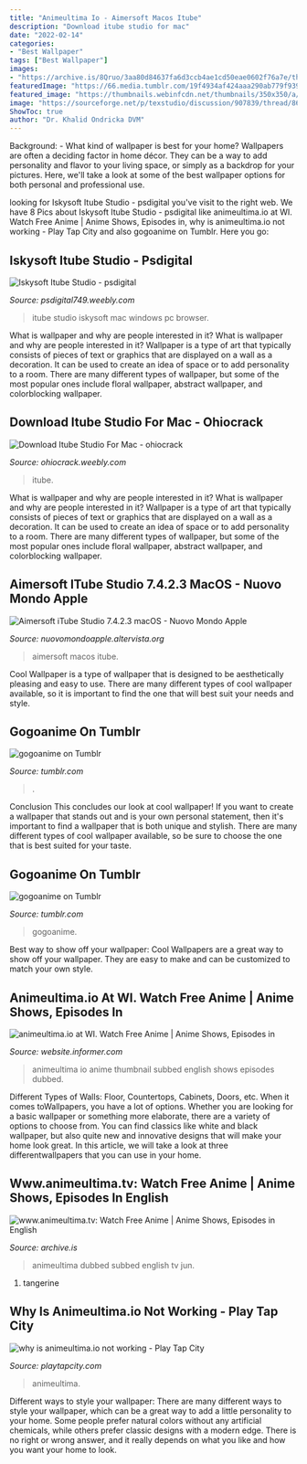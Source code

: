 ```yaml
---
title: "Animeultima Io - Aimersoft Macos Itube"
description: "Download itube studio for mac"
date: "2022-02-14"
categories:
- "Best Wallpaper"
tags: ["Best Wallpaper"]
images:
- "https://archive.is/8Qruo/3aa80d84637fa6d3ccb4ae1cd50eae0602f76a7e/thumb.png"
featuredImage: "https://66.media.tumblr.com/19f4934af424aaa290ab779f93995d5c/tumblr_ocbo7zuO8g1vb6vd1o1_500.jpg"
featured_image: "https://thumbnails.webinfcdn.net/thumbnails/350x350/a/animeultima.io.png"
image: "https://sourceforge.net/p/texstudio/discussion/907839/thread/86dc5642/9b6d/attachment/Screen Shot 2013-11-08 at 1.16.47 PM.png"
ShowToc: true
author: "Dr. Khalid Ondricka DVM"
---
```



Background: - What kind of wallpaper is best for your home?
Wallpapers are often a deciding factor in home décor. They can be a way to add personality and flavor to your living space, or simply as a backdrop for your pictures. Here, we'll take a look at some of the best wallpaper options for both personal and professional use.

	

		
looking for Iskysoft Itube Studio - psdigital you've visit to the right web. We have 8 Pics about Iskysoft Itube Studio - psdigital like animeultima.io at WI. Watch Free Anime | Anime Shows, Episodes in, why is animeultima.io not working - Play Tap City and also gogoanime on Tumblr. Here you go:
		
    
## Iskysoft Itube Studio - Psdigital

<img loading=lazy src="https://psdigital749.weebly.com/uploads/1/2/4/8/124808827/121513725.png" onerror="this.onerror=null;this.src='https://tse2.mm.bing.net/th?id=OIP.RuKbHOfSmNZJdS_bh38T8gHaFM&amp;pid=15.1';" alt="Iskysoft Itube Studio - psdigital">

_Source: psdigital749.weebly.com_

>itube studio iskysoft mac windows pc browser. 

	

What is wallpaper and why are people interested in it?
What is wallpaper and why are people interested in it?
Wallpaper is a type of art that typically consists of pieces of text or graphics that are displayed on a wall as a decoration. It can be used to create an idea of space or to add personality to a room. There are many different types of wallpaper, but some of the most popular ones include floral wallpaper, abstract wallpaper, and colorblocking wallpaper.

    
## Download Itube Studio For Mac - Ohiocrack

<img loading=lazy src="https://sourceforge.net/p/texstudio/discussion/907839/thread/86dc5642/9b6d/attachment/Screen Shot 2013-11-08 at 1.16.47 PM.png" onerror="this.onerror=null;this.src='https://tse4.mm.bing.net/th?id=OIP.IUxeBlqpkaJoa5zW_-WqVwHaEo&amp;pid=15.1';" alt="Download Itube Studio For Mac - ohiocrack">

_Source: ohiocrack.weebly.com_

>itube. 

	

What is wallpaper and why are people interested in it?
What is wallpaper and why are people interested in it?
Wallpaper is a type of art that typically consists of pieces of text or graphics that are displayed on a wall as a decoration. It can be used to create an idea of space or to add personality to a room. There are many different types of wallpaper, but some of the most popular ones include floral wallpaper, abstract wallpaper, and colorblocking wallpaper.

    
## Aimersoft ITube Studio 7.4.2.3 MacOS - Nuovo Mondo Apple

<img loading=lazy src="https://i.imgur.com/l3sOLro.jpg" onerror="this.onerror=null;this.src='https://tse2.mm.bing.net/th?id=OIP.wuCGT04CDMomkG1VSWdV7wHaEs&amp;pid=15.1';" alt="Aimersoft iTube Studio 7.4.2.3 macOS - Nuovo Mondo Apple">

_Source: nuovomondoapple.altervista.org_

>aimersoft macos itube. 

	

Cool Wallpaper is a type of wallpaper that is designed to be aesthetically pleasing and easy to use. There are many different types of cool wallpaper available, so it is important to find the one that will best suit your needs and style.

    
## Gogoanime On Tumblr

<img loading=lazy src="https://66.media.tumblr.com/c73bfb6ef4eda5160ea42d3a822ba2e2/tumblr_pb4c4h1M4a1v073h2o1_500.png" onerror="this.onerror=null;this.src='https://tse2.mm.bing.net/th?id=OIP.PZEBVKLEuLISjBQE7fVSPwHaC-&amp;pid=15.1';" alt="gogoanime on Tumblr">

_Source: tumblr.com_

>. 

	

Conclusion
This concludes our look at cool wallpaper! If you want to create a wallpaper that stands out and is your own personal statement, then it's important to find a wallpaper that is both unique and stylish. There are many different types of cool wallpaper available, so be sure to choose the one that is best suited for your taste.

    
## Gogoanime On Tumblr

<img loading=lazy src="https://66.media.tumblr.com/19f4934af424aaa290ab779f93995d5c/tumblr_ocbo7zuO8g1vb6vd1o1_500.jpg" onerror="this.onerror=null;this.src='https://tse2.mm.bing.net/th?id=OIP.ng7o_ezpoIHIIO969dj1nQHaJ4&amp;pid=15.1';" alt="gogoanime on Tumblr">

_Source: tumblr.com_

>gogoanime. 

	

Best way to show off your wallpaper:
Cool Wallpapers are a great way to show off your wallpaper. They are easy to make and can be customized to match your own style.

    
## Animeultima.io At WI. Watch Free Anime | Anime Shows, Episodes In

<img loading=lazy src="https://thumbnails.webinfcdn.net/thumbnails/350x350/a/animeultima.io.png" onerror="this.onerror=null;this.src='https://tse1.mm.bing.net/th?id=OIP.7GoPREkm0Sspy8gwy1F4UgAAAA&amp;pid=15.1';" alt="animeultima.io at WI. Watch Free Anime | Anime Shows, Episodes in">

_Source: website.informer.com_

>animeultima io anime thumbnail subbed english shows episodes dubbed. 

	

Different Types of Walls: Floor, Countertops, Cabinets, Doors, etc.
When it comes toWallpapers, you have a lot of options. Whether you are looking for a basic wallpaper or something more elaborate, there are a variety of options to choose from. You can find classics like white and black wallpaper, but also quite new and innovative designs that will make your home look great. In this article, we will take a look at three differentwallpapers that you can use in your home.

    
## Www.animeultima.tv: Watch Free Anime | Anime Shows, Episodes In English

<img loading=lazy src="https://archive.is/8Qruo/3aa80d84637fa6d3ccb4ae1cd50eae0602f76a7e/thumb.png" onerror="this.onerror=null;this.src='https://tse4.mm.bing.net/th?id=OIP.2gqtW9u-lCkkvpciUBD1XgAAAA&amp;pid=15.1';" alt="www.animeultima.tv: Watch Free Anime | Anime Shows, Episodes in English">

_Source: archive.is_

>animeultima dubbed subbed english tv jun. 

	

1. tangerine 

    
## Why Is Animeultima.io Not Working - Play Tap City

<img loading=lazy src="https://playtapcity.com/wp-content/uploads/2021/04/why-is-animeultima-io-not-working_942.jpg" onerror="this.onerror=null;this.src='https://tse1.mm.bing.net/th?id=OIP.ZwPrWbjRZmdtwG_jVUmRVwHaFj&amp;pid=15.1';" alt="why is animeultima.io not working - Play Tap City">

_Source: playtapcity.com_

>animeultima. 

	

Different ways to style your wallpaper:
There are many different ways to style your wallpaper, which can be a great way to add a little personality to your home. Some people prefer natural colors without any artificial chemicals, while others prefer classic designs with a modern edge. There is no right or wrong answer, and it really depends on what you like and how you want your home to look.

